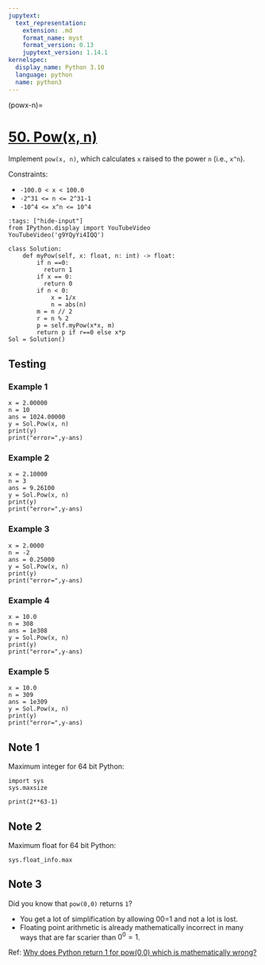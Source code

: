 ```yaml
---
jupytext:
  text_representation:
    extension: .md
    format_name: myst
    format_version: 0.13
    jupytext_version: 1.14.1
kernelspec:
  display_name: Python 3.10
  language: python
  name: python3
---
```


(powx-n)=
# [50. Pow(x, n)](https://leetcode.com/problems/powx-n/)

Implement `pow(x, n)`, which calculates `x` raised to the power `n` (i.e., `x^n`).

Constraints:

- `-100.0 < x < 100.0`
- `-2^31 <= n <= 2^31-1`
- `-10^4 <= x^n <= 10^4`

```{code-cell} ipython3
:tags: ["hide-input"]
from IPython.display import YouTubeVideo
YouTubeVideo('g9YQyYi4IQQ')
```

```{code-cell} ipython3
class Solution:
    def myPow(self, x: float, n: int) -> float:
        if n ==0:
          return 1
        if x == 0:
          return 0
        if n < 0:
            x = 1/x
            n = abs(n)
        m = n // 2
        r = n % 2
        p = self.myPow(x*x, m)
        return p if r==0 else x*p
Sol = Solution()
```

## Testing

### Example 1

```{code-cell} ipython3
x = 2.00000
n = 10
ans = 1024.00000
y = Sol.Pow(x, n)
print(y)
print("error=",y-ans)
```

### Example 2

```{code-cell} ipython3
x = 2.10000
n = 3
ans = 9.26100
y = Sol.Pow(x, n)
print(y)
print("error=",y-ans)
```

### Example 3

```{code-cell} ipython3
x = 2.0000
n = -2
ans = 0.25000
y = Sol.Pow(x, n)
print(y)
print("error=",y-ans)
```

### Example 4

```{code-cell} ipython3
x = 10.0
n = 308
ans = 1e308
y = Sol.Pow(x, n)
print(y)
print("error=",y-ans)
```

### Example 5

```{code-cell} ipython3
x = 10.0
n = 309
ans = 1e309
y = Sol.Pow(x, n)
print(y)
print("error=",y-ans)
```

## Note 1

Maximum integer for 64 bit Python:

```{code-cell} ipython3
import sys
sys.maxsize
```

```{code-cell} ipython3
print(2**63-1)
```

## Note 2

Maximum float for 64 bit Python:

```{code-cell} ipython3
sys.float_info.max
```

## Note 3

Did you know that `pow(0,0)` returns `1`? 

- You get a lot of simplification by allowing 00=1 and not a lot is lost.
- Floating point arithmetic is already mathematically incorrect in many ways that are far scarier than $0^0=1$.

Ref: [Why does Python return 1 for pow(0,0) which is mathematically wrong?](https://www.quora.com/Why-does-Python-return-1-for-pow-0-0-which-is-mathematically-wrong)
